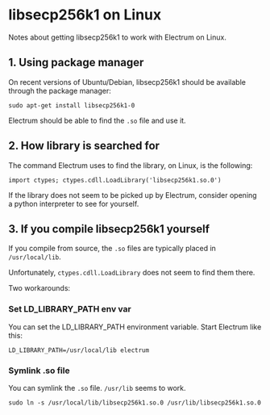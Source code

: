 # libsecp256k1 on Linux

Notes about getting libsecp256k1 to work with Electrum on Linux.

## 1. Using package manager

On recent versions of Ubuntu/Debian, libsecp256k1 should be available
through the package manager:

```
sudo apt-get install libsecp256k1-0
```

Electrum should be able to find the `.so` file and use it.

## 2. How library is searched for

The command Electrum uses to find the library, on Linux, is the following:

```
import ctypes; ctypes.cdll.LoadLibrary('libsecp256k1.so.0')
```

If the library does not seem to be picked up by Electrum, consider
opening a python interpreter to see for yourself.

## 3. If you compile libsecp256k1 yourself

If you compile from source, the `.so` files are typically placed in
`/usr/local/lib`.

Unfortunately, `ctypes.cdll.LoadLibrary` does not seem to find them there.

Two workarounds:

### Set LD_LIBRARY_PATH env var

You can set the LD_LIBRARY_PATH environment variable.
Start Electrum like this:

```
LD_LIBRARY_PATH=/usr/local/lib electrum
```

### Symlink .so file

You can symlink the `.so` file. `/usr/lib` seems to work.

```
sudo ln -s /usr/local/lib/libsecp256k1.so.0 /usr/lib/libsecp256k1.so.0
```
